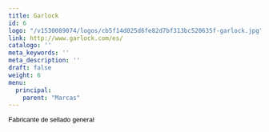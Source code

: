 ```yaml
---
title: Garlock
id: 6
logo: "/v1530089074/logos/cb5f14d025d6fe82d7bf313bc520635f-garlock.jpg"
link: http://www.garlock.com/es/
catalogo: ''
meta_keywords: ''
meta_description: ''
draft: false
weight: 6
menu:
  principal:
    parent: "Marcas"
---
```

<p><span style="color: #000000; font-family: arial, sans, sans-serif; font-size: 13px; line-height: normal; white-space: pre-wrap;">Fabricante de sellado general</span></p>